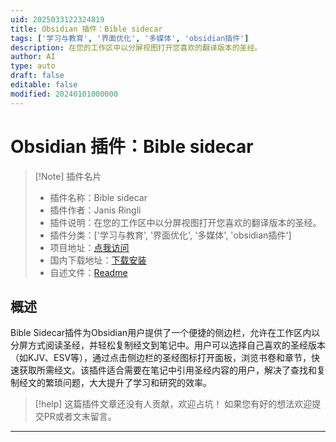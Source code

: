 ```yaml
---
uid: 2025033122324819
title: Obsidian 插件：Bible sidecar
tags: ['学习与教育', '界面优化', '多媒体', 'obsidian插件']
description: 在您的工作区中以分屏视图打开您喜欢的翻译版本的圣经。
author: AI
type: auto
draft: false
editable: false
modified: 20240101000000
---
```


# Obsidian 插件：Bible sidecar

> [!Note] 插件名片
> - 插件名称：Bible sidecar
> - 插件作者：Janis Ringli
> - 插件说明：在您的工作区中以分屏视图打开您喜欢的翻译版本的圣经。
> - 插件分类：['学习与教育', '界面优化', '多媒体', 'obsidian插件']
> - 项目地址：[点我访问](https://github.com/janisringli/bible-sidecar-obsidian-plugin)
> - 国内下载地址：[下载安装](https://pkmer.cn/products/plugin/pluginMarket/?bible-sidecar)
> - 自述文件：[Readme](https://ghproxy.net/https://raw.githubusercontent.com/janisringli/bible-sidecar-obsidian-plugin/main/README.md)



## 概述

Bible Sidecar插件为Obsidian用户提供了一个便捷的侧边栏，允许在工作区内以分屏方式阅读圣经，并轻松复制经文到笔记中。用户可以选择自己喜欢的圣经版本（如KJV、ESV等），通过点击侧边栏的圣经图标打开面板，浏览书卷和章节，快速获取所需经文。该插件适合需要在笔记中引用圣经内容的用户，解决了查找和复制经文的繁琐问题，大大提升了学习和研究的效率。


> [!help] 
> 这篇插件文章还没有人贡献，欢迎占坑！
> 如果您有好的想法欢迎提交PR或者文末留言。
> 

---



